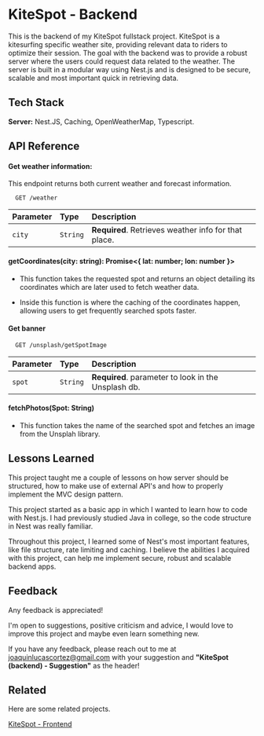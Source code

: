 
# KiteSpot - Backend

This is the backend of my KiteSpot fullstack project. KiteSpot is a kitesurfing specific weather site, providing relevant data to riders to optimize their session. The goal with the backend was to provide a robust server where the users could request data related to the weather. The server is built in a modular way using Nest.js and is designed to be secure, scalable and most important quick in retrieving data. 


## Tech Stack

**Server:** Nest.JS, Caching, OpenWeatherMap, Typescript.




## API Reference

#### Get weather information:

This endpoint returns both current weather and forecast information.

```http
  GET /weather
```


| Parameter | Type     | Description                |
| :-------- | :------- | :------------------------- |
| `city` | `String` | **Required**. Retrieves weather info for that place. |

#### getCoordinates(city: string): Promise<{ lat: number; lon: number }> 

- This function takes the requested spot and returns an object detailing its coordinates which are later used to fetch weather data.

- Inside this function is where the caching of the coordinates happen, allowing users to get frequently searched spots faster.

#### Get banner

```http
  GET /unsplash/getSpotImage
```

| Parameter | Type     | Description                       |
| :-------- | :------- | :-------------------------------- |
| `spot`      | `String` | **Required**. parameter to look in the Unsplash db. |

#### fetchPhotos(Spot: String)

- This function takes the name of the searched spot and fetches an image from the Unsplah library.


## Lessons Learned

This project taught me a couple of lessons on how server should be structured, how to make use of external API's and how to properly implement the MVC design pattern.

This project started as a basic app in which I wanted to learn how to code with Nest.js. I had previously studied Java in college, so the code structure in Nest was really familiar.

Throughout this project, I learned some of Nest's most important features, like file structure, rate limiting and caching. I believe the abilities I acquired with this project, can help me implement secure, robust and scalable backend apps.


## Feedback
Any feedback is appreciated!

I'm open to suggestions, positive criticism and advice, I would love to improve this project and maybe even learn something new.

If you have any feedback, please reach out to me at joaquinlucascortez@gmail.com with your suggestion and **"KiteSpot (backend) - Suggestion"** as the header!


## Related

Here are some related projects.

[KiteSpot - Frontend](https://github.com/JoaquinCortezHub/kitespot-frontend)

